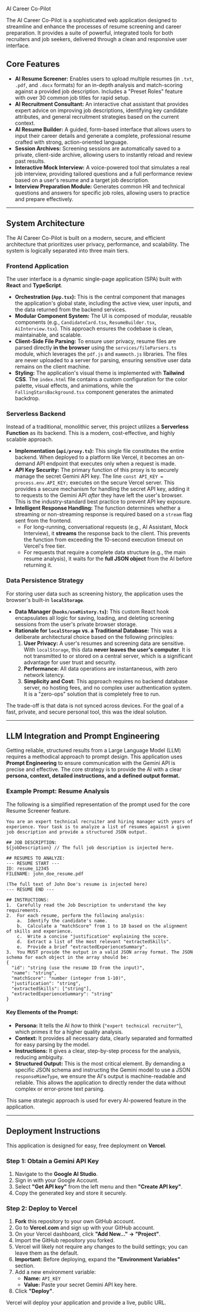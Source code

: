  AI Career Co-Pilot

The AI Career Co-Pilot is a sophisticated web application designed to streamline and enhance the processes of resume screening and career preparation. It provides a suite of powerful, integrated tools for both recruiters and job seekers, delivered through a clean and responsive user interface.

## Core Features

-   **AI Resume Screener:** Enables users to upload multiple resumes (in `.txt`, `.pdf`, and `.docx` formats) for an in-depth analysis and match-scoring against a provided job description. Includes a "Preset Roles" feature with over 30 common job titles for rapid setup.
-   **AI Recruitment Consultant:** An interactive chat assistant that provides expert advice on improving job descriptions, identifying key candidate attributes, and general recruitment strategies based on the current context.
-   **AI Resume Builder:** A guided, form-based interface that allows users to input their career details and generate a complete, professional resume crafted with strong, action-oriented language.
-   **Session Archives:** Screening sessions are automatically saved to a private, client-side archive, allowing users to instantly reload and review past results.
-   **Interactive Mock Interview:** A voice-powered tool that simulates a real job interview, providing tailored questions and a full performance review based on a user's resume and a target job description.
-   **Interview Preparation Module:** Generates common HR and technical questions and answers for specific job roles, allowing users to practice and prepare effectively.

---

## System Architecture

The AI Career Co-Pilot is built on a modern, secure, and efficient architecture that prioritizes user privacy, performance, and scalability. The system is logically separated into three main tiers.

### Frontend Application

The user interface is a dynamic single-page application (SPA) built with **React** and **TypeScript**.

-   **Orchestration (`App.tsx`):** This is the central component that manages the application's global state, including the active view, user inputs, and the data returned from the backend services.
-   **Modular Component System:** The UI is composed of modular, reusable components (e.g., `CandidateCard.tsx`, `ResumeBuilder.tsx`, `AiInterview.tsx`). This approach ensures the codebase is clean, maintainable, and scalable.
-   **Client-Side File Parsing:** To ensure user privacy, resume files are parsed directly **in the browser** using the `services/fileParsers.ts` module, which leverages the `pdf.js` and `mammoth.js` libraries. The files are never uploaded to a server for parsing, ensuring sensitive user data remains on the client machine.
-   **Styling:** The application's visual theme is implemented with **Tailwind CSS**. The `index.html` file contains a custom configuration for the color palette, visual effects, and animations, while the `FallingStarsBackground.tsx` component generates the animated backdrop.

### Serverless Backend

Instead of a traditional, monolithic server, this project utilizes a **Serverless Function** as its backend. This is a modern, cost-effective, and highly scalable approach.

-   **Implementation (`api/proxy.ts`):** This single file constitutes the entire backend. When deployed to a platform like Vercel, it becomes an on-demand API endpoint that executes only when a request is made.
-   **API Key Security:** The primary function of this proxy is to securely manage the secret Gemini API key. The line `const API_KEY = process.env.API_KEY;` executes on the secure Vercel server. This provides a secure mechanism for handling the secret API key, adding it to requests to the Gemini API *after* they have left the user's browser. This is the industry-standard best practice to prevent API key exposure.
-   **Intelligent Response Handling:** The function determines whether a streaming or non-streaming response is required based on a `stream` flag sent from the frontend.
    -   For long-running, conversational requests (e.g., AI Assistant, Mock Interview), it **streams** the response back to the client. This prevents the function from exceeding the 10-second execution timeout on Vercel's free tier.
    -   For requests that require a complete data structure (e.g., the main resume analysis), it waits for the **full JSON object** from the AI before returning it.

### Data Persistence Strategy

For storing user data such as screening history, the application uses the browser's built-in **`localStorage`**.

-   **Data Manager (`hooks/useHistory.ts`):** This custom React hook encapsulates all logic for saving, loading, and deleting screening sessions from the user's private browser storage.
-   **Rationale for `localStorage` vs. a Traditional Database:** This was a deliberate architectural choice based on the following principles:
    1.  **User Privacy:** A user's resumes and screening data are sensitive. With `localStorage`, this data **never leaves the user's computer**. It is not transmitted to or stored on a central server, which is a significant advantage for user trust and security.
    2.  **Performance:** All data operations are instantaneous, with zero network latency.
    3.  **Simplicity and Cost:** This approach requires no backend database server, no hosting fees, and no complex user authentication system. It is a "zero-ops" solution that is completely free to run.

The trade-off is that data is not synced across devices. For the goal of a fast, private, and secure personal tool, this was the ideal solution.

---

## LLM Integration and Prompt Engineering

Getting reliable, structured results from a Large Language Model (LLM) requires a methodical approach to prompt design. This application uses **Prompt Engineering** to ensure communication with the Gemini API is precise and effective. The core strategy is to provide the AI with a clear **persona, context, detailed instructions, and a defined output format.**

### Example Prompt: Resume Analysis

The following is a simplified representation of the prompt used for the core Resume Screener feature.

```
You are an expert technical recruiter and hiring manager with years of experience. Your task is to analyze a list of resumes against a given job description and provide a structured JSON output.

## JOB DESCRIPTION:
${jobDescription} // The full job description is injected here.

## RESUMES TO ANALYZE:
--- RESUME START ---
ID: resume_12345
FILENAME: john_doe_resume.pdf

(The full text of John Doe's resume is injected here)
--- RESUME END ---

## INSTRUCTIONS:
1.  Carefully read the Job Description to understand the key requirements.
2.  For each resume, perform the following analysis:
    a.  Identify the candidate's name.
    b.  Calculate a "matchScore" from 1 to 10 based on the alignment of skills and experience.
    c.  Write a concise "justification" explaining the score.
    d.  Extract a list of the most relevant "extractedSkills".
    e.  Provide a brief "extractedExperienceSummary".
3.  You MUST provide the output in a valid JSON array format. The JSON schema for each object in the array should be:
{
  "id": "string (use the resume ID from the input)",
  "name": "string",
  "matchScore": "number (integer from 1-10)",
  "justification": "string",
  "extractedSkills": ["string"],
  "extractedExperienceSummary": "string"
}
```

#### Key Elements of the Prompt:

-   **Persona:** It tells the AI *how* to think (`"expert technical recruiter"`), which primes it for a higher quality analysis.
-   **Context:** It provides all necessary data, clearly separated and formatted for easy parsing by the model.
-   **Instructions:** It gives a clear, step-by-step process for the analysis, reducing ambiguity.
-   **Structured Output:** This is the most critical element. By demanding a specific JSON schema and instructing the Gemini model to use a JSON `responseMimeType`, we ensure the AI's output is machine-readable and reliable. This allows the application to directly render the data without complex or error-prone text parsing.

This same strategic approach is used for every AI-powered feature in the application.

---

## Deployment Instructions

This application is designed for easy, free deployment on **Vercel**.

### Step 1: Obtain a Gemini API Key

1.  Navigate to the **Google AI Studio**.
2.  Sign in with your Google Account.
3.  Select **"Get API key"** from the left menu and then **"Create API key"**.
4.  Copy the generated key and store it securely.

### Step 2: Deploy to Vercel

1.  **Fork** this repository to your own GitHub account.
2.  Go to **Vercel.com** and sign up with your GitHub account.
3.  On your Vercel dashboard, click **"Add New..." -> "Project"**.
4.  Import the GitHub repository you forked.
5.  Vercel will likely not require any changes to the build settings; you can leave them as the default.
6.  **Important:** Before deploying, expand the **"Environment Variables"** section.
7.  Add a new environment variable:
    -   **Name:** `API_KEY`
    -   **Value:** Paste your secret Gemini API key here.
8.  Click **"Deploy"**.

Vercel will deploy your application and provide a live, public URL.
